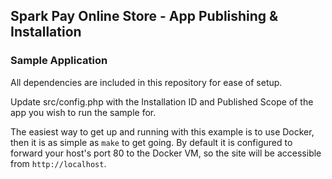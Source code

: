 ## Spark Pay Online Store - App Publishing & Installation
### Sample Application

All dependencies are included in this repository for ease of setup.

Update src/config.php with the Installation ID and Published Scope of the app you wish to run the sample for.

The easiest way to get up and running with this example is to use Docker, then it is as simple as `make` to get going. By default it is configured to forward your host's port 80 to the Docker VM, so the site will be accessible from `http://localhost`.
